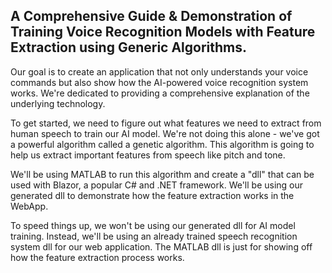 ## A Comprehensive Guide & Demonstration of Training Voice Recognition Models with Feature Extraction using Generic Algorithms.

Our goal is to create an application that not only understands your voice commands but also show how the AI-powered voice recognition system works. We're dedicated to providing a comprehensive explanation of the underlying technology.

To get started, we need to figure out what features we need to extract from human speech to train our AI model. We're not doing this alone - we've got a powerful algorithm called a genetic algorithm. This algorithm is going to help us extract important features from speech like pitch and tone. 

We'll be using MATLAB to run this algorithm and create a "dll" that can be used with Blazor, a popular C# and .NET framework. We'll be using our generated dll to demonstrate how the feature extraction works in the WebApp.

To speed things up, we won't be using our generated dll for AI model training. Instead, we'll be using an already trained speech recognition system dll for our web application. The MATLAB dll is just for showing off how the feature extraction process works.
